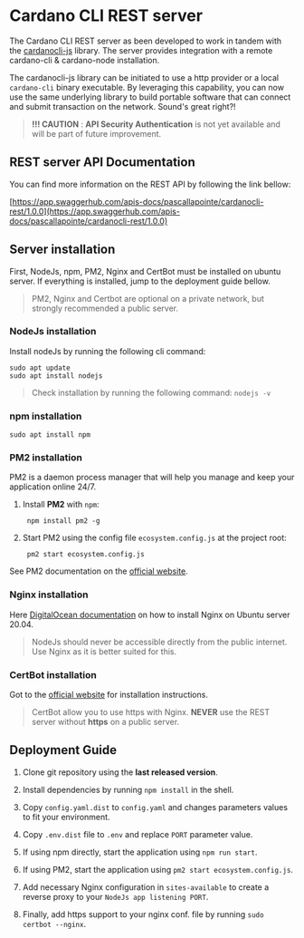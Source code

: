 # Cardano CLI REST server

The Cardano CLI REST server as been developed to work in tandem with the 
[cardanocli-js](https://github.com/Berry-Pool/cardanocli-js) library. The server provides integration with a remote 
cardano-cli & cardano-node installation.

The cardanocli-js library can be initiated to use a http provider or a local `cardano-cli` binary executable.
By leveraging this capability, you can now use the same underlying library to build portable software that can connect
and submit transaction on the network. Sound's great right?!

> **!!! CAUTION** : **API Security Authentication** is not yet available and will be part of future improvement.

## REST server API Documentation

You can find more information on the REST API by following the link bellow:

[https://app.swaggerhub.com/apis-docs/pascallapointe/cardanocli-rest/1.0.0](https://app.swaggerhub.com/apis-docs/pascallapointe/cardanocli-rest/1.0.0)

## Server installation

First, NodeJs, npm, PM2, Nginx and CertBot must be installed on ubuntu server.
If everything is installed, jump to the deployment guide bellow.

> PM2, Nginx and Certbot are optional on a private network, but strongly recommended a public server.

### NodeJs installation
Install nodeJs by running the following cli command:

    sudo apt update
    sudo apt install nodejs

> Check installation by running the following command: `nodejs -v`

### npm installation

    sudo apt install npm


### PM2 installation
PM2 is a daemon process manager that will help you manage and keep your application online 24/7.

1. Install **PM2** with `npm`:

        npm install pm2 -g

2. Start PM2 using the config file `ecosystem.config.js` at the project root:

        pm2 start ecosystem.config.js

See PM2 documentation on the [official website](https://pm2.keymetrics.io/).

### Nginx installation

Here [DigitalOcean documentation](https://www.digitalocean.com/community/tutorials/how-to-install-nginx-on-ubuntu-20-04)
on how to install Nginx on Ubuntu server 20.04.

> NodeJs should never be accessible directly from the public internet. Use Nginx as it is better suited for this.

### CertBot installation

Got to the [official website](https://certbot.eff.org/) for installation instructions.

> CertBot allow you to use https with Nginx. **NEVER** use the REST server without **https** on a public server.

## Deployment Guide
1. Clone git repository using the **last released version**.
   

2. Install dependencies by running `npm install` in the shell.
   

3. Copy `config.yaml.dist` to `config.yaml` and changes parameters values to fit your environment.

   
4. Copy `.env.dist` file to `.env` and replace `PORT` parameter value.


5. If using npm directly, start the application using `npm run start`.


6. If using PM2, start the application using `pm2 start ecosystem.config.js`.
   

7. Add necessary Nginx configuration in `sites-available` to create a reverse proxy to your `NodeJs app listening PORT`.


8. Finally, add https support to your nginx conf. file by running `sudo certbot --nginx`.